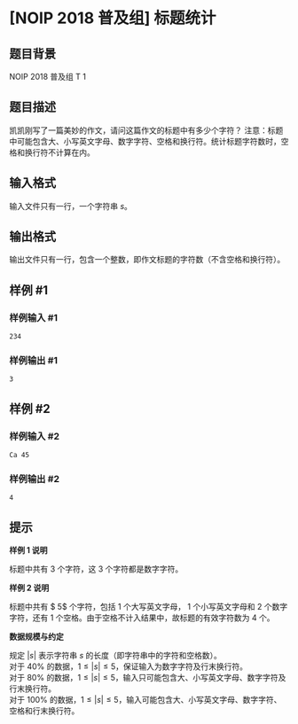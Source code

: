# [NOIP 2018 普及组] 标题统计

## 题目背景

NOIP 2018 普及组 T 1

## 题目描述

凯凯刚写了一篇美妙的作文，请问这篇作文的标题中有多少个字符？ 注意：标题中可能包含大、小写英文字母、数字字符、空格和换行符。统计标题字符数时，空格和换行符不计算在内。

## 输入格式

输入文件只有一行，一个字符串 $s$。

## 输出格式

输出文件只有一行，包含一个整数，即作文标题的字符数（不含空格和换行符）。

## 样例 #1

### 样例输入 #1

```
234
```

### 样例输出 #1

```
3
```

## 样例 #2

### 样例输入 #2

```
Ca 45
```

### 样例输出 #2

```
4
```

## 提示

**样例 1 说明**   

标题中共有 3 个字符，这 3 个字符都是数字字符。   

**样例 2 说明**

标题中共有 $ 5$ 个字符，包括 $1$ 个大写英文字母， $1$ 个小写英文字母和 $2$ 个数字字符，还有 $1$ 个空格。由于空格不计入结果中，故标题的有效字符数为 $4$ 个。 

**数据规模与约定**

规定 $|s|$ 表示字符串 $s$ 的长度（即字符串中的字符和空格数）。    
对于 $40\%$ 的数据，$1 ≤ |s| ≤ 5$，保证输入为数字字符及行末换行符。   
对于 $80\%$ 的数据，$1 ≤ |s| ≤ 5$，输入只可能包含大、小写英文字母、数字字符及行末换行符。   
对于 $100\%$ 的数据，$1 ≤ |s| ≤ 5$，输入可能包含大、小写英文字母、数字字符、空格和行末换行符。
